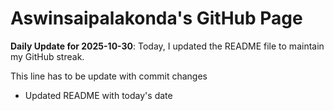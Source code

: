 # Aswinsaipalakonda's GitHub Page

**Daily Update for 2025-10-30**: Today, I updated the README file to maintain my GitHub streak.

This line has to be update with commit changes
 - Updated README with today's date 
